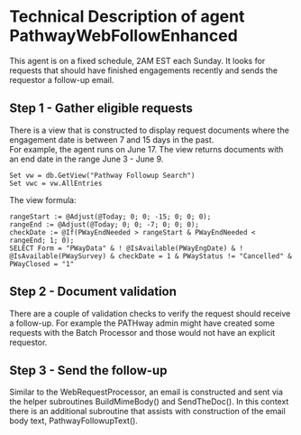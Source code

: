 # Technical Description of agent PathwayWebFollowEnhanced

This agent is on a fixed schedule, 2AM EST each Sunday.  It looks for requests that should have finished engagements recently and sends the requestor a follow-up email.

## Step 1 - Gather eligible requests

There is a view that is constructed to display request documents where the engagement date is between 7 and 15 days in the past.  
For example, the agent runs on June 17.  The view returns documents with an end date in the range June 3 - June 9.

```
Set vw = db.GetView("Pathway Followup Search")
Set vwc = vw.AllEntries
```

The view formula:

```
rangeStart := @Adjust(@Today; 0; 0; -15; 0; 0; 0);
rangeEnd := @Adjust(@Today; 0; 0; -7; 0; 0; 0);
checkDate := @If(PWayEndNeeded > rangeStart & PWayEndNeeded < rangeEnd; 1; 0);
SELECT Form = "PWayData" & ! @IsAvailable(PWayEngDate) & ! @IsAvailable(PWaySurvey) & checkDate = 1 & PWayStatus != "Cancelled" & PWayClosed = "1"
```

## Step 2 - Document validation

There are a couple of validation checks to verify the request should receive a follow-up.  For example the PATHway admin might have created some requests with the Batch Processor and those would not have an explicit requestor.

## Step 3 - Send the follow-up

Similar to the WebRequestProcessor, an email is constructed and sent via the helper subroutines BuildMimeBody() and SendTheDoc().  In this context there is an additional subroutine that assists with construction of the email body text, PathwayFollowupText().

